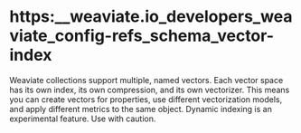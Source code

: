 # https:\_\_weaviate.io_developers_weaviate_config-refs_schema_vector-index

Weaviate collections support multiple, named vectors. Each vector space has its own index, its own compression, and its own vectorizer. This means you can create vectors for properties, use different vectorization models, and apply different metrics to the same object. Dynamic indexing is an experimental feature. Use with caution.
